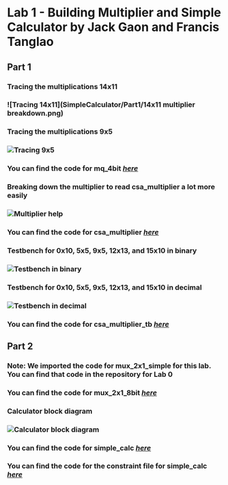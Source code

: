 # Lab 1 - Building Multiplier and Simple Calculator by Jack Gaon and Francis Tanglao

## Part 1 
### Tracing the multiplications 14x11
### ![Tracing 14x11](SimpleCalculator/Part1/14x11 multiplier breakdown.png)

### Tracing the multiplications 9x5
### ![Tracing 9x5](https://github.com/Spring-2024-Classes/lab-1-building-multiplier-and-simple-calculator-thedawgs/blob/main/Part%201/9x5%20multiplier%20breakdown.png)

### You can find the code for mq_4bit [*here*](https://github.com/Spring-2024-Classes/lab-1-building-multiplier-and-simple-calculator-thedawgs/blob/main/Part%201/mq_4bit.v)

### Breaking down the multiplier to read csa_multiplier a lot more easily
### ![Multiplier help](https://github.com/Spring-2024-Classes/lab-1-building-multiplier-and-simple-calculator-thedawgs/blob/main/Part%201/multiplier%20breakdown.png)
### You can find the code for csa_multiplier [*here*](https://github.com/Spring-2024-Classes/lab-1-building-multiplier-and-simple-calculator-thedawgs/blob/main/Part%201/csa_multiplier.v)

### Testbench for 0x10, 5x5, 9x5, 12x13, and 15x10 in binary
### ![Testbench in binary](https://github.com/Spring-2024-Classes/lab-1-building-multiplier-and-simple-calculator-thedawgs/blob/main/Part%201/multiplier%20binary%20testbench.png)
### Testbench for 0x10, 5x5, 9x5, 12x13, and 15x10 in decimal
### ![Testbench in decimal](https://github.com/Spring-2024-Classes/lab-1-building-multiplier-and-simple-calculator-thedawgs/blob/main/Part%201/multiplier%20decimal%20testbench.png)
### You can find the code for csa_multiplier_tb [*here*](https://github.com/Spring-2024-Classes/lab-1-building-multiplier-and-simple-calculator-thedawgs/blob/main/Part%201/csa_multiplier_tb.v)

## Part 2
### Note: We imported the code for mux_2x1_simple for this lab. You can find that code in the repository for Lab 0
### You can find the code for mux_2x1_8bit [*here*](https://github.com/Spring-2024-Classes/lab-1-building-multiplier-and-simple-calculator-thedawgs/blob/main/Part%202/mux_2x1_8bit.v)

### Calculator block diagram
### ![Calculator block diagram](https://github.com/Spring-2024-Classes/lab-1-building-multiplier-and-simple-calculator-thedawgs/blob/main/Part%202/calculator%20block%20diagram.png)

### You can find the code for simple_calc [*here*](https://github.com/Spring-2024-Classes/lab-1-building-multiplier-and-simple-calculator-thedawgs/blob/main/Part%202/simple_calc.v)
### You can find the code for the constraint file for simple_calc [*here*](https://github.com/Spring-2024-Classes/lab-1-building-multiplier-and-simple-calculator-thedawgs/blob/main/Part%202/Nexys-A7-100T-Master.xdc)
